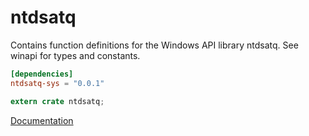 # ntdsatq #
Contains function definitions for the Windows API library ntdsatq. See winapi for types and constants.

```toml
[dependencies]
ntdsatq-sys = "0.0.1"
```

```rust
extern crate ntdsatq;
```

[Documentation](https://retep998.github.io/doc/ntdsatq/)
